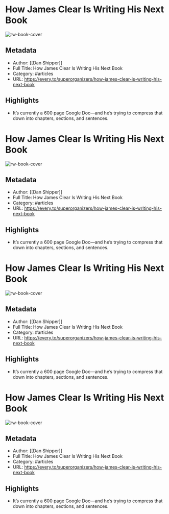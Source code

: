 # How James Clear Is Writing His Next Book
![rw-book-cover](https://readwise-assets.s3.amazonaws.com/static/images/article4.6bc1851654a0.png)

## Metadata
- Author: [[Dan Shipper]]
- Full Title: How James Clear Is Writing His Next Book
- Category: #articles
- URL: https://every.to/superorganizers/how-james-clear-is-writing-his-next-book

## Highlights
- It’s currently a 600 page Google Doc—and he’s trying to compress that down into chapters, sections, and sentences.
# How James Clear Is Writing His Next Book

![rw-book-cover](https://readwise-assets.s3.amazonaws.com/static/images/article4.6bc1851654a0.png)

## Metadata
- Author: [[Dan Shipper]]
- Full Title: How James Clear Is Writing His Next Book
- Category: #articles
- URL: https://every.to/superorganizers/how-james-clear-is-writing-his-next-book

## Highlights
- It’s currently a 600 page Google Doc—and he’s trying to compress that down into chapters, sections, and sentences.
# How James Clear Is Writing His Next Book

![rw-book-cover](https://readwise-assets.s3.amazonaws.com/static/images/article4.6bc1851654a0.png)

## Metadata
- Author: [[Dan Shipper]]
- Full Title: How James Clear Is Writing His Next Book
- Category: #articles
- URL: https://every.to/superorganizers/how-james-clear-is-writing-his-next-book

## Highlights
- It’s currently a 600 page Google Doc—and he’s trying to compress that down into chapters, sections, and sentences.
# How James Clear Is Writing His Next Book

![rw-book-cover](https://readwise-assets.s3.amazonaws.com/static/images/article4.6bc1851654a0.png)

## Metadata
- Author: [[Dan Shipper]]
- Full Title: How James Clear Is Writing His Next Book
- Category: #articles
- URL: https://every.to/superorganizers/how-james-clear-is-writing-his-next-book

## Highlights
- It’s currently a 600 page Google Doc—and he’s trying to compress that down into chapters, sections, and sentences.
